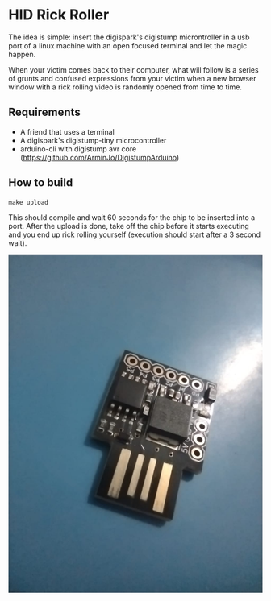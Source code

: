 # HID Rick Roller

The idea is simple: insert the digispark's digistump microntroller in
a usb port of a linux machine with an open focused terminal and let the magic
happen.

When your victim comes back to their computer, what will follow is a series
of grunts and confused expressions from your victim when a new browser window
with a rick rolling video is randomly opened from time to time.

## Requirements

* A friend that uses a terminal
* A digispark's digistump-tiny microcontroller
* arduino-cli with digistump avr core (https://github.com/ArminJo/DigistumpArduino)

## How to build

```
make upload
```

This should compile and wait 60 seconds for the chip to be inserted into a port.
After the upload is done, take off the chip before it starts executing and you end
up rick rolling yourself (execution should start after a 3 second wait).

![Digistump-tiny board over a blue surface](./digistump.jpeg)
